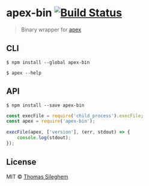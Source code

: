 # apex-bin [![Build Status](https://travis-ci.org/mastilver/apex-bin.svg?branch=master)](https://travis-ci.org/mastilver/apex-bin)

> Binary wrapper for [apex](apex.run)


## CLI

```
$ npm install --global apex-bin
```

```
$ apex --help
```


## API

```
$ npm install --save apex-bin
```

```js
const execFile = require('child_process').execFile;
const apex = require('apex-bin');

execFile(apex, ['version'], (err, stdout) => {
	console.log(stdout);
});
```


## License

MIT © [Thomas Sileghem](http://mastilver.com)
